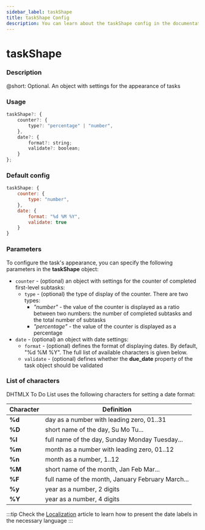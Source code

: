 ```yaml
---
sidebar_label: taskShape
title: taskShape Config
description: You can learn about the taskShape config in the documentation of the DHTMLX JavaScript To Do List library. Browse developer guides and API reference, try out code examples and live demos, and download a free 30-day evaluation version of DHTMLX To Do List.
---
```


# taskShape

### Description

@short: Optional. An object with settings for the appearance of tasks

### Usage

~~~js
taskShape?: {
    counter?: {
        type?: "percentage" | "number", 
    },
    date?: {
        format?: string;
        validate?: boolean; 
    }
};
~~~

### Default config

~~~js
taskShape: {
    counter: {
        type: "number", 
    },
    date: {
        format: "%d %M %Y",
        validate: true 
    }
}
~~~

### Parameters

To configure the task's appearance, you can specify the following parameters in the **taskShape** object:

- `counter` - (optional) an object with settings for the counter of completed first-level subtasks:
    - `type` - (optional) the type of display of the counter. There are two types:
        - *"number"* - the value of the counter is displayed as a ratio between two numbers: the number of completed subtasks and the total number of subtasks
        - *"percentage"* - the value of the counter is displayed as a percentage
- `date` - (optional) an object with date settings: 
    - `format` - (optional) defines the format of displaying dates. By default, "%d %M %Y". The full list of available characters is given below.
    - `validate` - (optional) defines whether the **due_date** property of the task object should be validated

### List of characters

DHTMLX To Do List uses the following characters for setting a date format:

| Character | Definition                                        |
|-----------|---------------------------------------------------|
| **%d**    | day as a number with leading zero, 01..31         |
| **%D**    | short name of the day, Su Mo Tu...                |
| **%l**    | full name of the day, Sunday Monday Tuesday...    |
| **%m**    | month as a number with leading zero, 01..12       |
| **%n**    | month as a number, 1..12                          |
| **%M**    | short name of the month, Jan Feb Mar...           |
| **%F**    | full name of the month, January February March... |
| **%y**    | year as a number, 2 digits                        |
| **%Y**    | year as a number, 4 digits                        |

:::tip
Check the [Localization](guides/localization.md) article to learn how to present the date labels in the necessary language
:::